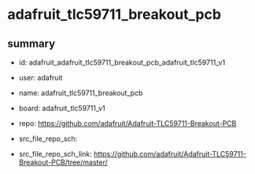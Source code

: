 # adafruit_tlc59711_breakout_pcb
 
## summary 
* id: adafruit_adafruit_tlc59711_breakout_pcb_adafruit_tlc59711_v1
* user: adafruit
* name: adafruit_tlc59711_breakout_pcb
* board: adafruit_tlc59711_v1
* repo: https://github.com/adafruit/Adafruit-TLC59711-Breakout-PCB



* src_file_repo_sch: 
* src_file_repo_sch_link: https://github.com/adafruit/Adafruit-TLC59711-Breakout-PCB/tree/master/




